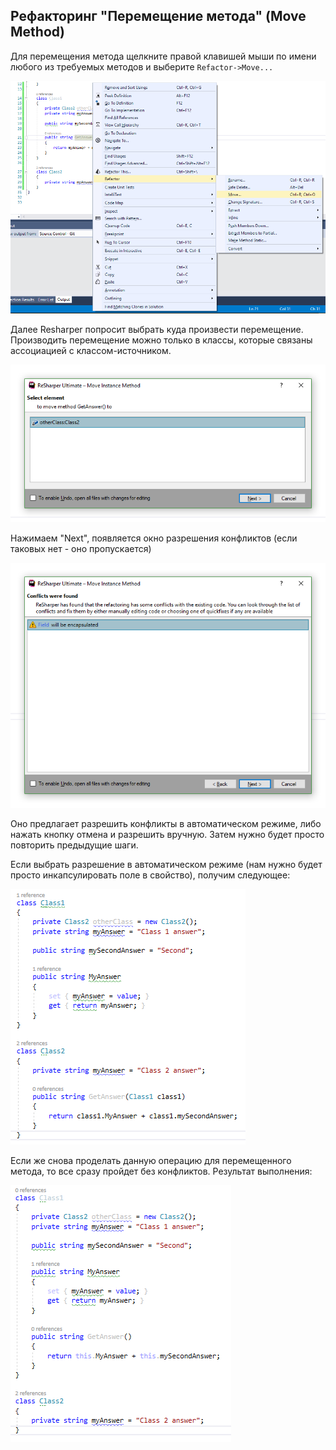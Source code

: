 ## Рефакторинг "Перемещение метода" (Move Method)

Для перемещения метода щелкните правой клавишей мыши по имени любого из требуемых методов и выберите `Refactor->Move...`

![pic1](pictures/move_method/1.png)

Далее Resharper попросит выбрать куда произвести перемещение. Производить перемещение можно только в классы, которые связаны ассоциацией с классом-источником.

![pic1](pictures/move_method/2.png)

Нажимаем "Next", появляется окно разрешения конфликтов (если таковых нет - оно пропускается)

![pic1](pictures/move_method/3.png)

Оно предлагает разрешить конфликты в автоматическом режиме, либо нажать кнопку отмена и разрешить вручную. Затем нужно будет просто повторить предыдущие шаги.

Если выбрать разрешение в автоматическом режиме (нам нужно будет просто инкапсулировать поле в свойство), получим следующее:

![pic1](pictures/move_method/4.png)

Если же снова проделать данную операцию для перемещенного метода, то все сразу пройдет без конфликтов. Результат выполнения:

![pic1](pictures/move_method/5.png)